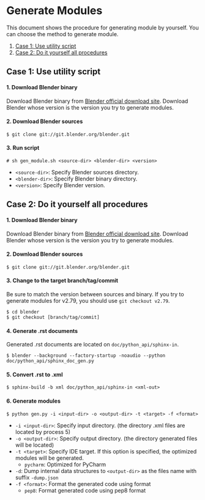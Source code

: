 # Generate Modules

This document shows the procedure for generating module by yourself.
You can choose the method to generate module.

1. [Case 1: Use utility script](#case-1-use-utility-script)
2. [Case 2: Do it yourself all procedures](#case-2-do-it-yourself-all-procedures)


## Case 1: Use utility script

#### 1. Download Blender binary

Download Blender binary from [Blender official download site](https://download.blender.org/release/).
Download Blender whose version is the version you try to generate modules.


#### 2. Download Blender sources

```
$ git clone git://git.blender.org/blender.git
```


#### 3. Run script

```
# sh gen_module.sh <source-dir> <blender-dir> <version>
```

* `<source-dir>`: Specify Blender sources directory.
* `<blender-dir>`: Specify Blender binary directory.
* `<version>`: Specify Blender version.


## Case 2: Do it yourself all procedures

#### 1. Download Blender binary

Download Blender binary from [Blender official download site](https://download.blender.org/release/).
Download Blender whose version is the version you try to generate modules.


#### 2. Download Blender sources

```
$ git clone git://git.blender.org/blender.git
```


#### 3. Change to the target branch/tag/commit

Be sure to match the version between sources and binary.
If you try to generate modules for v2.79, you should use `git checkout v2.79`.

```
$ cd blender
$ git checkout [branch/tag/commit]
```


#### 4. Generate .rst documents

Generated .rst documents are located on `doc/python_api/sphinx-in`.

```
$ blender --background --factory-startup -noaudio --python doc/python_api/sphinx_doc_gen.py
```


#### 5. Convert .rst to .xml

```
$ sphinx-build -b xml doc/python_api/sphinx-in <xml-out>
```


#### 6. Generate modules

```
$ python gen.py -i <input-dir> -o <output-dir> -t <target> -f <format>
```

* `-i <input-dir>`: Specify input directory. (the directory .xml files are located by process 5)
* `-o <output-dir>`: Specify output directory. (the directory generated files will be located)
* `-t <target>`: Specify IDE target. If this option is specified, the optimized modules will be generated.
  * `pycharm`: Optimized for PyCharm
* `-d`: Dump internal data structures to `<output-dir>` as the files name with suffix `-dump.json`
* `-f <format>`: Format the generated code using format
  * `pep8`: Format generated code using pep8 format
